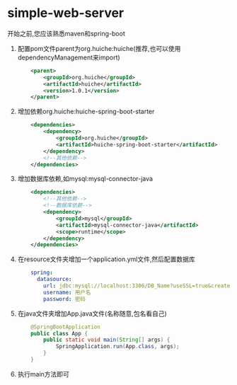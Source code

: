 # simple-web-server
开始之前,您应该熟悉maven和spring-boot
1. 配置pom文件parent为org.huiche:huiche(推荐,也可以使用dependencyManagement来import)
    ```xml
        <parent>
            <groupId>org.huiche</groupId>
            <artifactId>huiche</artifactId>
            <version>1.0.1</version>
        </parent>
    ```
2. 增加依赖org.huiche:huiche-spring-boot-starter
    ```xml
        <dependencies>
            <dependency>
                <groupId>org.huiche</groupId>
                <artifactId>huiche-spring-boot-starter</artifactId>
            </dependency>
            <!--其他依赖-->
        </dependencies>
    ```
3. 增加数据库依赖,如mysql:mysql-connector-java
    ```xml
        <dependencies>
            <!--其他依赖-->
            <!--数据库依赖-->
            <dependency>
                <groupId>mysql</groupId>
                <artifactId>mysql-connector-java</artifactId>
                <scope>runtime</scope>
            </dependency>
        </dependencies>
    ```
4. 在resource文件夹增加一个application.yml文件,然后配置数据库
    ```yaml
        spring:
          datasource:
            url: jdbc:mysql://localhost:3306/DB_Name?useSSL=true&createDatabaseIfNotExist=true
            username: 用户名
            password: 密码
    ```
5. 在java文件夹增加App.java文件(名称随意,包名看自己)
    ```java
        @SpringBootApplication
        public class App {
            public static void main(String[] args) {
                SpringApplication.run(App.class, args);
            }
        }
    ```
6. 执行main方法即可
